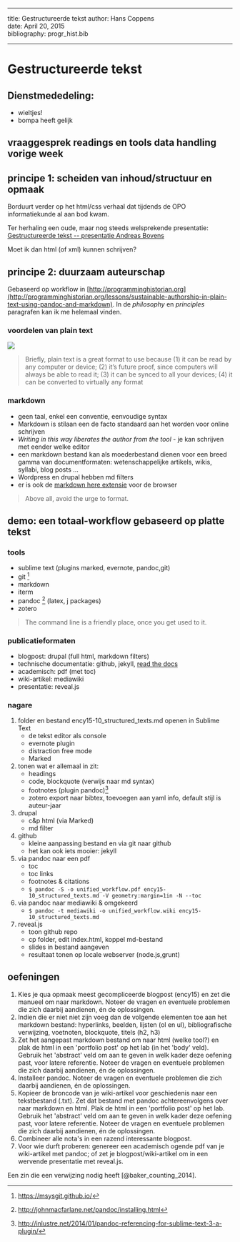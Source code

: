 
---  
title: Gestructureerde tekst 
author: Hans Coppens  
date: April 20, 2015  
bibliography: progr_hist.bib

---  

Gestructureerde tekst
=====================

## Dienstmededeling:

* wieltjes!
* bompa heeft gelijk

## vraaggesprek readings en tools data handling vorige week

## principe 1: scheiden van inhoud/structuur en opmaak 

Borduurt verder op het html/css verhaal dat tijdends de OPO informatiekunde al aan bod kwam.

Ter herhaling een oude, maar nog steeds welsprekende presentatie:
[Gestructureerde tekst -- presentatie Andreas Bovens](http://japanologie.arts.kuleuven.be/bestanden/Gestructureerdetekst.pdf)

Moet ik dan html (of xml) kunnen schrijven?

## principe 2: duurzaam auteurschap 

Gebaseerd op workflow in [http://programminghistorian.org](http://programminghistorian.org/lessons/sustainable-authorship-in-plain-text-using-pandoc-and-markdown). In de _philosophy_ en _principles_ paragrafen kan ik me helemaal vinden.


<!-- When you use MS Word, Google Docs, or Open Office to write documents, what you see is not what you get. Beneath the visible layer of words, sentences, and paragraphs lies a complicated layer of code understandable only to machines. Because of that hidden layer, your .docx and .pdf files depend on proprietary tools to be rendered correctly. Such documents are difficult to search, to print, and to convert into other file formats.

Moreover, time spent formatting your document in MS Word or Open Office is wasted, because all that formatting is removed by the publisher during submission. Both authors and publishers would benefit from exchanging files with minimal formatting, leaving the typesetting to the final typesetting stage of the publishing process. -->

### voordelen van plain text 

![](https://farm9.staticflickr.com/8512/8596614435_e91b832eb1_c.jpg)

>Briefly, plain text is a great format to use because (1) it can be read by any computer or device; (2) it’s future proof, since computers will always be able to read it; (3) it can be synced to all your devices; (4) it can be converted to virtually any format


### markdown

* geen taal, enkel een conventie, eenvoudige syntax
* Markdown is stilaan een de facto standaard aan het worden voor online schrijven
* _Writing in this way liberates the author from the tool_ - je kan schrijven met eender welke editor
* een markdown bestand kan als moederbestand dienen voor een breed gamma van documentformaten: wetenschappelijke artikels, wikis, syllabi, blog posts ...
* Wordpress en drupal hebben md filters
* er is ook de [markdown here extensie](https://github.com/adam-p/markdown-here) voor de browser 
> Above all, avoid the urge to format. 

<!-- Remember that you are identifying semantic units: sections, subsections, emphasis, footnotes, and figures. Even *italics* and **bold** in Markdown are not really formatting marks, but indicate different level of emphasis. The formatting will happen later, once you know the venue and the requirements of publication. -->


## demo: een totaal-workflow gebaseerd op platte tekst

### tools

- sublime text (plugins marked, evernote, pandoc,git)
- git [^2]
- markdown
- iterm
- pandoc [^1]  (latex, j packages)
- zotero

> The command line is a friendly place, once you get used to it.


### publicatieformaten

- blogpost: drupal (full html, markdown filters)
- technische documentatie: github, jekyll, [read the docs](https://read-the-docs.readthedocs.org/en/latest/getting_started.html) 
- academisch: pdf (met toc)
- wiki-artikel: mediawiki
- presentatie: reveal.js

### nagare

1. folder en bestand ency15-10_structured_texts.md openen in Sublime Text
    - de tekst editor als console  
    - evernote plugin
    - distraction free mode     
    - Marked
2. tonen wat er allemaal in zit:
    - headings
    - code, blockquote (verwijs naar md syntax)
    - footnotes (plugin pandoc)[^3]
    - zotero export naar bibtex, toevoegen aan yaml info, default stijl is auteur-jaar
3.  drupal
    - c&p html (via Marked)
    - md filter 
4.  github
    - kleine aanpassing bestand en via git naar github
    - het kan ook iets mooier: jekyll
5. via pandoc naar een pdf
    - toc
    - toc links
    - footnotes & citations
    - `$ pandoc -S -o unified_workflow.pdf ency15-10_structured_texts.md -V geometry:margin=1in -N --toc`
6. via pandoc naar mediawiki & omgekeerd
    - `$ pandoc -t mediawiki -o unified_workflow.wiki ency15-10_structured_texts.md`
7. reveal.js
    - toon github repo
    - cp folder, edit index.html, koppel md-bestand
    - slides in bestand aangeven    
    - resultaat tonen op locale webserver (node.js,grunt)

<!-- Treat you source files as an authoritative version of your text, and you target files as disposable “print outs” that you can easily generate with Pandoc on the fly. -->


## oefeningen

1. Kies je qua opmaak meest gecompliceerde blogpost (ency15) en zet die manueel om naar markdown. Noteer de vragen en eventuele problemen die zich daarbij aandienen, én de oplossingen.
2. Indien die er niet niet zijn voeg dan de volgende elementen toe aan het markdown bestand: hyperlinks, beelden, lijsten (ol en ul), bibliografische verwijzing, voetnoten, blockquote, titels (h2, h3)
3. Zet het aangepast markdown bestand om naar html (welke tool?) en plak de html in een 'portfolio post' op het lab (in het 'body' veld). Gebruik het 'abstract' veld om aan te geven in welk kader deze oefening past, voor latere referentie. Noteer de vragen en eventuele problemen die zich daarbij aandienen, én de oplossingen.
4. Installeer pandoc. Noteer de vragen en eventuele problemen die zich daarbij aandienen, én de oplossingen.
5. Kopieer de broncode van je wiki-artikel voor geschiedenis naar een tekstbestand (.txt). Zet dat bestand met pandoc achtereenvolgens over naar markdown en html. Plak de html in een 'portfolio post' op het lab. Gebruik het 'abstract' veld om aan te geven in welk kader deze oefening past, voor latere referentie. Noteer de vragen en eventuele problemen die zich daarbij aandienen, én de oplossingen.
6. Combineer alle nota's in een razend interessante blogpost.
7. Voor wie durft proberen: genereer een academisch ogende pdf van je wiki-artikel met pandoc; of zet je blogpost/wiki-artikel om in een wervende presentatie met reveal.js.



Een zin die een verwijzing nodig heeft [@baker_counting_2014].


[^1]: <http://johnmacfarlane.net/pandoc/installing.html>

[^2]: <https://msysgit.github.io/>

[^3]: <http://inlustre.net/2014/01/pandoc-referencing-for-sublime-text-3-a-plugin/>